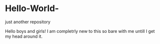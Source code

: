 # Hello-World-
just another repository

Hello boys and girls!
I am completrly new to this so bare with me untill I get my head around it.
